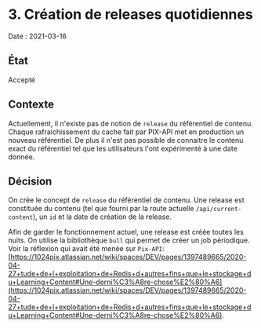 # 3. Création de releases quotidiennes

Date : 2021-03-16

## État

Accepté

## Contexte

Actuellement, il n'existe pas de notion de `release` du référentiel de contenu.
Chaque rafraichissement du cache fait par PIX-API met en production un nouveau référentiel.
De plus il n'est pas possible de connaitre le contenu exact du référentiel tel que les utilisateurs l'ont expérimenté à une date donnée.


## Décision

On crée le concept de `release` du référentiel de contenu.
Une release est constituée du contenu (tel que fourni par la route actuelle `/api/current-content`), un `id` et la date de création de la release.

Afin de garder le fonctionnement actuel, une release est créée toutes les nuits.
On utilise la bibliothèque `bull` qui permet de créer un job périodique.
Voir la réflexion qui avait été menée sur `Pix-API`: [https://1024pix.atlassian.net/wiki/spaces/DEV/pages/1397489665/2020-04-27+tude+de+l+exploitation+de+Redis+d+autres+fins+que+le+stockage+du+Learning+Content#Une-derni%C3%A8re-chose%E2%80%A6](https://1024pix.atlassian.net/wiki/spaces/DEV/pages/1397489665/2020-04-27+tude+de+l+exploitation+de+Redis+d+autres+fins+que+le+stockage+du+Learning+Content#Une-derni%C3%A8re-chose%E2%80%A6).

